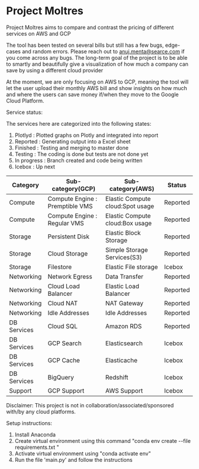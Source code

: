 # Project Moltres
Project Moltres aims to compare and contrast the pricing of different services on AWS and GCP

The tool has been tested on several bills but still has a few bugs, edge-cases and random errors. Please reach out to anuj.menta@searce.com if you come across any bugs. The long-term goal of the project is to be able to smartly and beautifully give a visualization of how much a company can save by using a different cloud provider 

At the moment, we are only focusing on AWS to GCP, meaning the tool will let the user upload their monthly AWS bill and show insights on how much and where the users can save money if/when they move to the Google Cloud Platform. 

Service status:

The services here are categorized into the following states:
1. Plotlyd : Plotted graphs on Plotly and integrated into report
2. Reported : Generating output into a Excel sheet
3. Finished : Testing and merging to master done
4. Testing : The coding is done but tests are not done yet
5. In progress : Branch created and code being written
6. Icebox : Up next 

| Category | Sub-category(GCP) |Sub-category(AWS)| Status |
| -------- | -------- | -------- |------ |
| Compute     | Compute Engine : Premptible VMS     | Elastic Compute cloud:Spot usage     |Reported |
| Compute     | Compute Engine : Regular VMS     | Elastic Compute cloud:Box usage     |Reported |
| Storage     | Persistent Disk     | Elastic Block Storage     | Reported |
| Storage     | Cloud Storage     | Simple Storage Services(S3)     | Reported |
| Storage     | Filestore     | Elastic File storage     | Icebox |
| Networking     | Network Egress     | Data Transfer     | Reported |
| Networking     | Cloud Load Balancer     | Elastic Load Balancer     | Reported |
| Networking     | Cloud NAT     | NAT Gateway     | Reported |
| Networking     | Idle Addresses     | Idle Addresses     | Reported |
| DB Services     | Cloud SQL     | Amazon RDS     | Reported |
| DB Services     | GCP Search     | Elasticsearch     | Icebox |
| DB Services     | GCP Cache      | Elasticache     | Icebox |
| DB Services     | BigQuery     | Redshift     | Icebox |
| Support     | GCP Support     | AWS Support     |Icebox |


Disclaimer: This project is not in collaboration/associated/sponsored with/by any cloud platforms. 

Setup instructions:

1. Install Anaconda
2. Create virtual environment using this command "conda env create --file requirements.txt "
3. Activate virtual environment using "conda activate env"
4. Run the file 'main.py' and follow the instructions